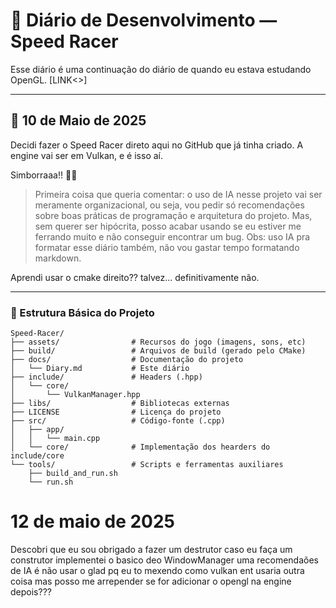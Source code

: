 # 🏁 Diário de Desenvolvimento — Speed Racer

Esse diário é uma continuação do diário de quando eu estava estudando OpenGL. [LINK<>]

---

## 📅 10 de Maio de 2025

Decidi fazer o Speed Racer direto aqui no GitHub que já tinha criado. A engine vai ser em Vulkan, e é isso aí.

Simborraaa!! 🚗💨

> Primeira coisa que queria comentar: o uso de IA nesse projeto vai ser meramente organizacional, ou seja, vou pedir só recomendações sobre boas práticas de programação e arquitetura do projeto. Mas, sem querer ser hipócrita, posso acabar usando se eu estiver me ferrando muito e não conseguir encontrar um bug. Obs: uso IA pra formatar esse diário também, não vou gastar tempo formatando markdown.

Aprendi usar o cmake direito?? talvez... definitivamente não.

---

### 📁 Estrutura Básica do Projeto

```plaintext
Speed-Racer/
├── assets/                # Recursos do jogo (imagens, sons, etc)
├── build/                 # Arquivos de build (gerado pelo CMake)
├── docs/                  # Documentação do projeto
│   └── Diary.md           # Este diário
├── include/               # Headers (.hpp)
│   └── core/
│       └── VulkanManager.hpp
├── libs/                  # Bibliotecas externas
├── LICENSE                # Licença do projeto
├── src/                   # Código-fonte (.cpp)
│   ├── app/
│   │   └── main.cpp
│   └── core/              # Implementação dos hearders do include/core
└── tools/                 # Scripts e ferramentas auxiliares
    ├── build_and_run.sh
    └── run.sh
```

# 12 de maio de 2025
 
 Descobri que eu sou obrigado a fazer um destrutor caso eu faça um construtor
 implementei o basico deo WindowManager
uma recomendaões de IA é não usar o glad pq eu to mexendo como vulkan ent usaria outra coisa
mas posso me arrepender se for adicionar o opengl na engine depois???